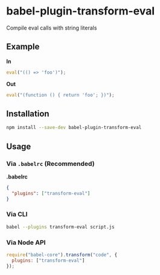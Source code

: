 # babel-plugin-transform-eval

Compile eval calls with string literals

## Example

**In**

```javascript
eval("(() => 'foo')");
```

**Out**

```javascript
eval("(function () { return 'foo'; })");
```

## Installation

```sh
npm install --save-dev babel-plugin-transform-eval
```

## Usage

### Via `.babelrc` (Recommended)

**.babelrc**

```json
{
  "plugins": ["transform-eval"]
}
```

### Via CLI

```sh
babel --plugins transform-eval script.js
```

### Via Node API

```javascript
require("babel-core").transform("code", {
  plugins: ["transform-eval"]
});
```
